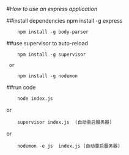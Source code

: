 #*How to use an express application*

##install dependencies
        npm install -g express
   
        npm install -g body-parser

##use supervisor to auto-reload

        npm install -g supervisor

     or

        npm install -g nodemon


##run code

        node index.js

or

        supervisor index.js  (自动重启服务器)

or

        nodemon -e js  index.js (自动重启服务器)


